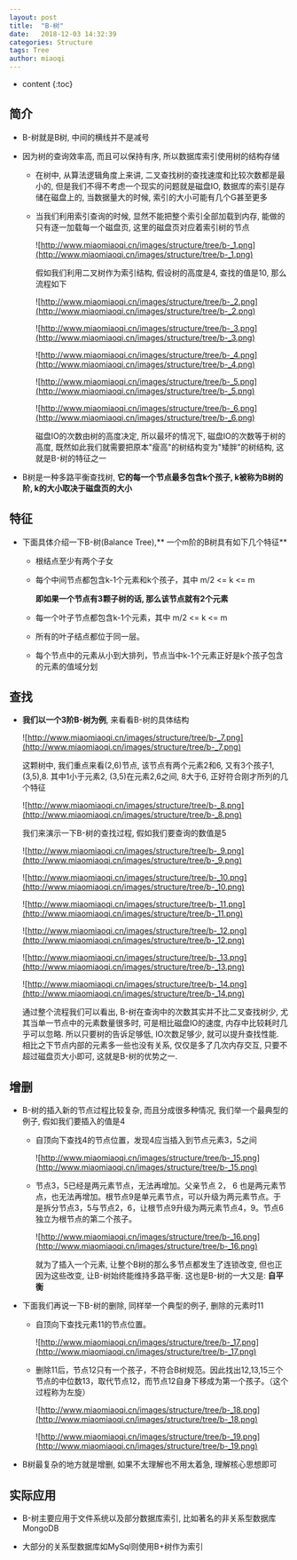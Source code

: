 ```yaml
---
layout: post
title:  "B-树"
date:   2018-12-03 14:32:39
categories: Structure
tags: Tree
author: miaoqi
---
```


* content
{:toc} 

## 简介

* B-树就是B树, 中间的横线并不是减号

* 因为树的查询效率高, 而且可以保持有序, 所以数据库索引使用树的结构存储

    * 在树中, 从算法逻辑角度上来讲, 二叉查找树的查找速度和比较次数都是最小的, 但是我们不得不考虑一个现实的问题就是磁盘IO, 数据库的索引是存储在磁盘上的, 当数据量大的时候, 索引的大小可能有几个G甚至更多

    * 当我们利用索引查询的时候, 显然不能把整个索引全部加载到内存, 能做的只有逐一加载每一个磁盘页, 这里的磁盘页对应着索引树的节点

        ![http://www.miaomiaoqi.cn/images/structure/tree/b-_1.png](http://www.miaomiaoqi.cn/images/structure/tree/b-_1.png)

        假如我们利用二叉树作为索引结构, 假设树的高度是4, 查找的值是10, 那么流程如下

        ![http://www.miaomiaoqi.cn/images/structure/tree/b-_2.png](http://www.miaomiaoqi.cn/images/structure/tree/b-_2.png)

        ![http://www.miaomiaoqi.cn/images/structure/tree/b-_3.png](http://www.miaomiaoqi.cn/images/structure/tree/b-_3.png)

        ![http://www.miaomiaoqi.cn/images/structure/tree/b-_4.png](http://www.miaomiaoqi.cn/images/structure/tree/b-_4.png)

        ![http://www.miaomiaoqi.cn/images/structure/tree/b-_5.png](http://www.miaomiaoqi.cn/images/structure/tree/b-_5.png)

        ![http://www.miaomiaoqi.cn/images/structure/tree/b-_6.png](http://www.miaomiaoqi.cn/images/structure/tree/b-_6.png)

        磁盘IO的次数由树的高度决定, 所以最坏的情况下, 磁盘IO的次数等于树的高度, 既然如此我们就需要把原本"瘦高"的树结构变为"矮胖"的树结构, 这就是B-树的特征之一

* B树是一种多路平衡查找树, **它的每一个节点最多包含k个孩子, k被称为B树的阶, k的大小取决于磁盘页的大小**

## 特征

* 下面具体介绍一下B-树(Balance Tree),** 一个m阶的B树具有如下几个特征**

    * 根结点至少有两个子女

    * 每个中间节点都包含k-1个元素和k个孩子，其中 m/2 <= k <= m

        **即如果一个节点有3颗子树的话, 那么该节点就有2个元素**

    * 每一个叶子节点都包含k-1个元素，其中 m/2 <= k <= m

    * 所有的叶子结点都位于同一层。

    * 每个节点中的元素从小到大排列，节点当中k-1个元素正好是k个孩子包含的元素的值域分划

## 查找

* **我们以一个3阶B-树为例**, 来看看B-树的具体结构

    ![http://www.miaomiaoqi.cn/images/structure/tree/b-_7.png](http://www.miaomiaoqi.cn/images/structure/tree/b-_7.png)

    这颗树中, 我们重点来看(2,6)节点, 该节点有两个元素2和6, 又有3个孩子1,(3,5),8. 其中1小于元素2, (3,5)在元素2,6之间, 8大于6, 正好符合刚才所列的几个特征

    ![http://www.miaomiaoqi.cn/images/structure/tree/b-_8.png](http://www.miaomiaoqi.cn/images/structure/tree/b-_8.png)

    我们来演示一下B-树的查找过程, 假如我们要查询的数值是5

    ![http://www.miaomiaoqi.cn/images/structure/tree/b-_9.png](http://www.miaomiaoqi.cn/images/structure/tree/b-_9.png)

    ![http://www.miaomiaoqi.cn/images/structure/tree/b-_10.png](http://www.miaomiaoqi.cn/images/structure/tree/b-_10.png)

    ![http://www.miaomiaoqi.cn/images/structure/tree/b-_11.png](http://www.miaomiaoqi.cn/images/structure/tree/b-_11.png)

    ![http://www.miaomiaoqi.cn/images/structure/tree/b-_12.png](http://www.miaomiaoqi.cn/images/structure/tree/b-_12.png)

    ![http://www.miaomiaoqi.cn/images/structure/tree/b-_13.png](http://www.miaomiaoqi.cn/images/structure/tree/b-_13.png)

    ![http://www.miaomiaoqi.cn/images/structure/tree/b-_14.png](http://www.miaomiaoqi.cn/images/structure/tree/b-_14.png)

    通过整个流程我们可以看出, B-树在查询中的次数其实并不比二叉查找树少, 尤其当单一节点中的元素数量很多时, 可是相比磁盘IO的速度, 内存中比较耗时几乎可以忽略. 所以只要树的告诉足够低, IO次数足够少, 就可以提升查找性能. 相比之下节点内部的元素多一些也没有关系, 仅仅是多了几次内存交互, 只要不超过磁盘页大小即可, 这就是B-树的优势之一.

## 增删

* B-树的插入新的节点过程比较复杂, 而且分成很多种情况, 我们举一个最典型的例子, 假如我们要插入的值是4

    * 自顶向下查找4的节点位置，发现4应当插入到节点元素3，5之间

        ![http://www.miaomiaoqi.cn/images/structure/tree/b-_15.png](http://www.miaomiaoqi.cn/images/structure/tree/b-_15.png)

    * 节点3，5已经是两元素节点，无法再增加。父亲节点 2， 6 也是两元素节点，也无法再增加。根节点9是单元素节点，可以升级为两元素节点。于是拆分节点3，5与节点2，6，让根节点9升级为两元素节点4，9。节点6独立为根节点的第二个孩子。

        ![http://www.miaomiaoqi.cn/images/structure/tree/b-_16.png](http://www.miaomiaoqi.cn/images/structure/tree/b-_16.png)

        就为了插入一个元素, 让整个B树的那么多节点都发生了连锁改变, 但也正因为这些改变, 让B-树始终能维持多路平衡. 这也是B-树的一大又是: **自平衡**

* 下面我们再说一下B-树的删除, 同样举一个典型的例子, 删除的元素时11

    * 自顶向下查找元素11的节点位置。

        ![http://www.miaomiaoqi.cn/images/structure/tree/b-_17.png](http://www.miaomiaoqi.cn/images/structure/tree/b-_17.png)

    * 删除11后，节点12只有一个孩子，不符合B树规范。因此找出12,13,15三个节点的中位数13，取代节点12，而节点12自身下移成为第一个孩子。（这个过程称为左旋）

        ![http://www.miaomiaoqi.cn/images/structure/tree/b-_18.png](http://www.miaomiaoqi.cn/images/structure/tree/b-_18.png)

        ![http://www.miaomiaoqi.cn/images/structure/tree/b-_19.png](http://www.miaomiaoqi.cn/images/structure/tree/b-_19.png)

* B树最复杂的地方就是增删, 如果不太理解也不用太着急, 理解核心思想即可

## 实际应用

* B-树主要应用于文件系统以及部分数据库索引, 比如著名的非关系型数据库MongoDB

* 大部分的关系型数据库如MySql则使用B+树作为索引

    




​    

